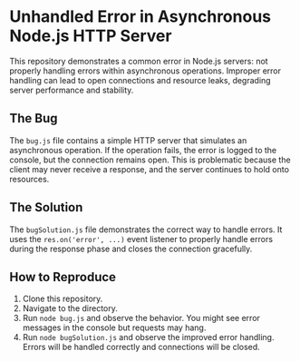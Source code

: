 # Unhandled Error in Asynchronous Node.js HTTP Server

This repository demonstrates a common error in Node.js servers: not properly handling errors within asynchronous operations.  Improper error handling can lead to open connections and resource leaks, degrading server performance and stability.

## The Bug

The `bug.js` file contains a simple HTTP server that simulates an asynchronous operation. If the operation fails, the error is logged to the console, but the connection remains open. This is problematic because the client may never receive a response, and the server continues to hold onto resources.

## The Solution

The `bugSolution.js` file demonstrates the correct way to handle errors.  It uses the `res.on('error', ...)` event listener to properly handle errors during the response phase and closes the connection gracefully.

## How to Reproduce

1. Clone this repository.
2. Navigate to the directory.
3. Run `node bug.js` and observe the behavior.  You might see error messages in the console but requests may hang.
4. Run `node bugSolution.js` and observe the improved error handling.  Errors will be handled correctly and connections will be closed.